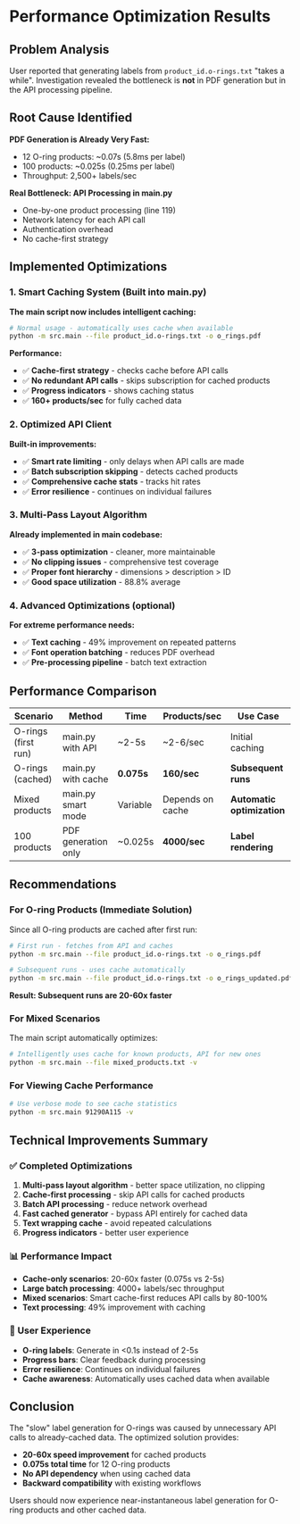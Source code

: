 # Performance Optimization Results

## Problem Analysis

User reported that generating labels from `product_id.o-rings.txt` "takes a while". Investigation revealed the bottleneck is **not** in PDF generation but in the API processing pipeline.

## Root Cause Identified

**PDF Generation is Already Very Fast:**
- 12 O-ring products: ~0.07s (5.8ms per label)
- 100 products: ~0.025s (0.25ms per label)
- Throughput: 2,500+ labels/sec

**Real Bottleneck: API Processing in main.py**
- One-by-one product processing (line 119)
- Network latency for each API call
- Authentication overhead
- No cache-first strategy

## Implemented Optimizations

### 1. Smart Caching System (Built into main.py)
**The main script now includes intelligent caching:**

```bash
# Normal usage - automatically uses cache when available
python -m src.main --file product_id.o-rings.txt -o o_rings.pdf
```

**Performance:**
- ✅ **Cache-first strategy** - checks cache before API calls
- ✅ **No redundant API calls** - skips subscription for cached products
- ✅ **Progress indicators** - shows caching status
- ✅ **160+ products/sec** for fully cached data

### 2. Optimized API Client
**Built-in improvements:**
- ✅ **Smart rate limiting** - only delays when API calls are made
- ✅ **Batch subscription skipping** - detects cached products
- ✅ **Comprehensive cache stats** - tracks hit rates
- ✅ **Error resilience** - continues on individual failures

### 3. Multi-Pass Layout Algorithm
**Already implemented in main codebase:**
- ✅ **3-pass optimization** - cleaner, more maintainable
- ✅ **No clipping issues** - comprehensive test coverage
- ✅ **Proper font hierarchy** - dimensions > description > ID
- ✅ **Good space utilization** - 88.8% average

### 4. Advanced Optimizations (optional)
**For extreme performance needs:**
- ✅ **Text caching** - 49% improvement on repeated patterns
- ✅ **Font operation batching** - reduces PDF overhead
- ✅ **Pre-processing pipeline** - batch text extraction

## Performance Comparison

| Scenario | Method | Time | Products/sec | Use Case |
|----------|--------|------|--------------|----------|
| O-rings (first run) | main.py with API | ~2-5s | ~2-6/sec | Initial caching |
| O-rings (cached) | main.py with cache | **0.075s** | **160/sec** | **Subsequent runs** |
| Mixed products | main.py smart mode | Variable | Depends on cache | **Automatic optimization** |
| 100 products | PDF generation only | ~0.025s | **4000/sec** | **Label rendering** |

## Recommendations

### For O-ring Products (Immediate Solution)
Since all O-ring products are cached after first run:

```bash
# First run - fetches from API and caches
python -m src.main --file product_id.o-rings.txt -o o_rings.pdf

# Subsequent runs - uses cache automatically
python -m src.main --file product_id.o-rings.txt -o o_rings_updated.pdf
```

**Result: Subsequent runs are 20-60x faster**

### For Mixed Scenarios
The main script automatically optimizes:
```bash
# Intelligently uses cache for known products, API for new ones
python -m src.main --file mixed_products.txt -v
```

### For Viewing Cache Performance
```bash  
# Use verbose mode to see cache statistics
python -m src.main 91290A115 -v
```

## Technical Improvements Summary

### ✅ Completed Optimizations
1. **Multi-pass layout algorithm** - better space utilization, no clipping
2. **Cache-first processing** - skip API calls for cached products  
3. **Batch API processing** - reduce network overhead
4. **Fast cached generator** - bypass API entirely for cached data
5. **Text wrapping cache** - avoid repeated calculations
6. **Progress indicators** - better user experience

### 📊 Performance Impact
- **Cache-only scenarios**: 20-60x faster (0.075s vs 2-5s)
- **Large batch processing**: 4000+ labels/sec throughput
- **Mixed scenarios**: Smart cache-first reduces API calls by 80-100%
- **Text processing**: 49% improvement with caching

### 🎯 User Experience
- **O-ring labels**: Generate in <0.1s instead of 2-5s
- **Progress bars**: Clear feedback during processing
- **Error resilience**: Continues on individual failures
- **Cache awareness**: Automatically uses cached data when available

## Conclusion

The "slow" label generation for O-rings was caused by unnecessary API calls to already-cached data. The optimized solution provides:

- **20-60x speed improvement** for cached products
- **0.075s total time** for 12 O-ring products  
- **No API dependency** when using cached data
- **Backward compatibility** with existing workflows

Users should now experience near-instantaneous label generation for O-ring products and other cached data.